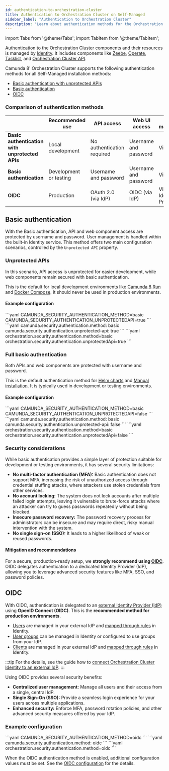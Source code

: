 ```yaml
---
id: authentication-to-orchestration-cluster
title: Authentication to Orchestration Cluster on Self-Managed
sidebar_label: "Authentication to Orchestration Cluster"
description: "Learn about authentication methods for the Orchestration Cluster on Self-Managed and how to choose the right one for your environment."
---
```


import Tabs from '@theme/Tabs';
import TabItem from '@theme/TabItem';

Authentication to the Orchestration Cluster components and their resources is managed by [Identity](../../components/orchestration-cluster/identity/overview.md). It includes components like [Zeebe](/components/zeebe/zeebe-overview.md), [Operate](/components/operate/operate-introduction.md), [Tasklist](/components/tasklist/introduction-to-tasklist.md), and [Orchestration Cluster API](/apis-tools/orchestration-cluster-api-rest/orchestration-cluster-api-rest-overview.md).

Camunda 8' Orchestration Cluster supports the following authentication methods for all Self-Managed installation methods:

- [Basic authentication with unprotected APIs](#no-authentication-for-apis)
- [Basic authentication](#full-basic-authentication)
- [OIDC](#oidc)

### Comparison of authentication methods

|                                                | **Recommended use**    | **API access**             | **Web UI access**     | **User management**            | **Security** |
| ---------------------------------------------- | ---------------------- | -------------------------- | --------------------- | ------------------------------ | ------------ |
| **Basic authentication with unprotected APIs** | Local development      | No authentication required | Username and password | Via Identity                   | Low          |
| **Basic authentication**                       | Development or testing | Username and password      | Username and password | Via Identity                   | Medium       |
| **OIDC**                                       | Production             | OAuth 2.0 (via IdP)        | OIDC (via IdP)        | Via External Identity Provider | High         |

## Basic authentication

With the Basic authentication, API and web component access are protected by username and password. User management is handled within the built-in Identity service. This method offers two main configuration scenarios, controlled by the `Unprotected API` property.

### Unprotected APIs

In this scenario, API access is unprotected for easier development, while web components remain secured with basic authentication.

This is the default for local development environments like [Camunda 8 Run](/self-managed/quickstart/developer-quickstart/c8run.md) and [Docker Compose](/self-managed/quickstart/developer-quickstart/docker-compose.md).
It should never be used in production environments.

#### Example configuration

<Tabs groupId="option" defaultValue="env">
  <TabItem value="env" label="Environment variables">
```yaml
CAMUNDA_SECURITY_AUTHENTICATION_METHOD=basic
CAMUNDA_SECURITY_AUTHENTICATION_UNPROTECTEDAPI=true
```
  </TabItem>
  <TabItem value="yaml" label="application.yaml" default>
```yaml
camunda.security.authentication.method: basic
camunda.security.authentication.unprotected-api: true
```
  </TabItem>
  <TabItem value="helm" label="Helm values">
```yaml
orchestration.security.authentication.method=basic
orchestration.security.authentication.unprotectedApi=true
```
  </TabItem>
</Tabs>

### Full basic authentication

Both APIs and web components are protected with username and password.

This is the default authentication method for [Helm charts](/self-managed/installation-methods/helm/index.md) and [Manual installation](/self-managed/installation-methods/manual/install.md).
It is typically used in development or testing environments.

#### Example configuration

<Tabs  groupId="option" defaultValue="env">
  <TabItem value="env" label="Environment variables">
```yaml
CAMUNDA_SECURITY_AUTHENTICATION_METHOD=basic
CAMUNDA_SECURITY_AUTHENTICATION_UNPROTECTEDAPI=false
```
  </TabItem>
  <TabItem value="yaml" label="application.yaml" default>
```yaml
camunda.security.authentication.method: basic
camunda.security.authentication.unprotected-api: false
```
  </TabItem>
  <TabItem value="helm" label="Helm values">
```yaml
orchestration.security.authentication.method=basic
orchestration.security.authentication.unprotectedApi=false
```
  </TabItem>
</Tabs>

### Security considerations

While basic authentication provides a simple layer of protection suitable for development or testing environments, it has several security limitations:

- **No multi-factor authentication (MFA):** Basic authentication does not support MFA, increasing the risk of unauthorized access through credential stuffing attacks, where attackers use stolen credentials from other services.
- **No account locking:** The system does not lock accounts after multiple failed login attempts, leaving it vulnerable to brute-force attacks where an attacker can try to guess passwords repeatedly without being blocked.
- **Insecure password recovery:** The password recovery process for administrators can be insecure and may require direct, risky manual intervention with the system.
- **No single sign-on (SSO):** It leads to a higher likelihood of weak or reused passwords.

#### Mitigation and recommendations

For a secure, production-ready setup, we **strongly recommend using [OIDC](#oidc)**. OIDC delegates authentication to a dedicated Identity Provider (IdP), allowing you to leverage advanced security features like MFA, SSO, and password policies.

## OIDC

With OIDC, authentication is delegated to an [external Identity Provider (IdP)](/components/concepts/access-control/connect-to-identity-provider.md) using **OpenID Connect (OIDC)**. This is the **recommended method for production environments**.

- [Users](/components/identity/user.md) are managed in your external IdP and [mapped through rules](/components/concepts/access-control/mapping-rules.md) in Identity.
- [User groups](/components/identity/group.md) can be managed in Identity or configured to use groups from your IdP.
- [Clients](/components/identity/client.md) are managed in your external IdP and [mapped through rules](/components/concepts/access-control/mapping-rules.md) in Identity.

:::tip
For the details, see the guide how to [connect Orchestration Cluster Identity to an external IdP](/self-managed/components/orchestration-cluster/identity/connect-external-identity-provider.md).
:::

Using OIDC provides several security benefits:

- **Centralized user management:** Manage all users and their access from a single, central IdP.
- **Single Sign-On (SSO):** Provide a seamless login experience for your users across multiple applications.
- **Enhanced security:** Enforce MFA, password rotation policies, and other advanced security measures offered by your IdP.

### Example configuration

<Tabs groupId="option" defaultValue="env">
  <TabItem value="env" label="Environment variables">
```yaml
CAMUNDA_SECURITY_AUTHENTICATION_METHOD=oidc
``` 
  </TabItem>
  <TabItem value="yaml" label="application.yaml" default>
```yaml
camunda.security.authentication.method: oidc
```
  </TabItem>
  <TabItem value="helm" label="Helm values">
```yaml
orchestration.security.authentication.method=oidc
```
  </TabItem>
</Tabs>

When the OIDC authentication method is enabled, additional configuration values must be set. See the [OIDC configuration](../../components/orchestration-cluster/core-settings/configuration/properties.md#oidc-configuration) for the details.
